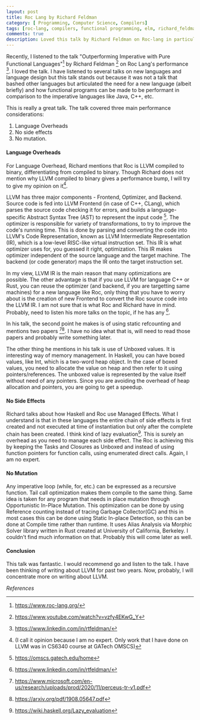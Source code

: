 ```yaml
---
layout: post
title: Roc Lang by Richard Feldman
category: [ Programming, Computer Science, Compilers]
tags: [roc-lang, compilers, functional programming, elm, richard_feldman, haskell, compilers, optimizations, llvm]
comments: true
description: Loved this talk by Richard Feldman on Roc-lang in particular and language optimization in general.
---
```


Recently,  I listened to the talk "Outperforming Imperative with Pure Functional Languages"[^1] by Richard Feldman [^2] on Roc Lang's performance [^3]. I loved the talk. I have listened to several talks on new languages and language design but this talk stands out because it was not a talk that bashed other languages but articulated the need for a new language (albeit briefly) and how functional programs can be made to be performant in comparison to the imperative languages like Java, C++, etc. 

This is really a great talk. The talk covered three main performance considerations:  
1. Language Overheads 
2. No side effects
3. No mutation.

#### Language Overheads

For Language Overhead, Richard mentions that Roc is LLVM compiled to binary, differentiating from compiled to binary. Though Richard does not mention why LLVM compiled to binary gives a performance bump, I will try to give my opinion on it[^4]. 

LLVM has three major components - Frontend, Optimizer, and Backend. Source code is fed into LLVM Frontend (in case of C++, CLang), which parses the source code checking it for errors, and builds a language-specific Abstract Syntax Tree (AST) to represent the input code [^5]. The optimizer is responsible for variety of transformations, to try to improve the code's running time. This is done by parsing and converting the code into LLVM's Code Representation, known as LLVM Intermediate Representation (IR), which is a low-level RISC-like virtual instruction set. This IR is what optimizer uses for, you guessed it right, optimization. This IR makes optimizer independent of the source language and the target machine. The backend (or code generator) maps the IR onto the target instruction set. 

In my view, LLVM IR is the main reason that many optimizations are possible. The other advantage is that if you use LLVM for language C++ or Rust, you can reuse the optimizer (and backend, if you are targetting same machines) for a new language like Roc, only thing that you have to worry about is the creation of new Frontend to convert the Roc source code into the LLVM IR. I am not sure that is what Roc and Richard have in mind. Probably, need to listen his more talks on the topic, if he has any [^3].

In his talk, the second point he makes is of using static refcounting and mentions two papers [^8][^9]. I have no idea what that is, will need to read those papers and probably write something later. 

The other thing he mentions in his talk is use of Unboxed values. It is interesting way of memory management. In Haskell, you can have boxed values, like Int, which is a two-word heap object. In the case of boxed values, you need to allocate the value on heap and then refer to it using pointers/references. The unboxed value is represented by the value itself without need of any pointers. Since you are avoiding the overhead of heap allocation and pointers, you are going to get a speedup. 

#### No Side Effects

Richard talks about how Haskell and Roc use Managed Effects. What I understand is that in these languages the entire chain of side effects is first created and not executed at time of instantiation but only after the complete chain has been created. I think kind of lazy evaluation[^10]. This is surely an overhead as you need to manage each side effect. The Roc is achieving this by keeping the Tasks and Closures as Unboxed and instead of using function pointers for function calls, using enumerated direct calls. Again, I am no expert. 

#### No Mutation

Any imperative loop (while, for, etc.) can be expressed as a recursive function. Tail call optimization makes them compile to the same thing. Same idea is taken for any program that needs in place mutation through Opportunistic In-Place Mutation. This optimization can be done by using Reference counting instead of tracing Garbage Collector(GC) and this in most cases this can be done using Static In-place Detection, so this can be done at Compile time rather than runtime. It uses Alias Analysis via Morphic Solver library written in Rust created at University of California, Berkeley. I couldn't find much information on that. Probably this will come later as well. 

#### Conclusion
This talk was fantastic. I would recommend go and listen to the talk. I have been thinking of writing about LLVM for past two years. Now, probably, I will concentrate more on writing about LLVM.  

*References*  

[^1]: https://www.roc-lang.org/
[^2]: https://www.youtube.com/watch?v=vzfy4EKwG_Y  
[^3]: https://www.linkedin.com/in/rtfeldman/  
[^4]: (I call it opinion because I am no expert. Only work that I have done on LLVM was in CS6340[^6] course at GATech OMSCS[^7])  
[^5]: https://omscs.gatech.edu/home  
[^6]: [CS6340 - Software Analysis and Test](https://omscs.gatech.edu/cs-6340-software-analysis) is one of the best courses offered in OMSCS. If you are planning to take one course in OMSCS, try this one. Thoroughly enjoyed this course.   
[^7]: http://www.aosabook.org/en/llvm.html  
[^8]: https://www.microsoft.com/en-us/research/uploads/prod/2020/11/perceus-tr-v1.pdf
[^9]: https://arxiv.org/pdf/1908.05647.pdf
[^10]: https://wiki.haskell.org/Lazy_evaluation